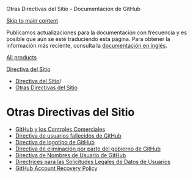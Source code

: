 Otras Directivas del Sitio - Documentación de GitHub

[Skip to main content](#main-content)

Publicamos actualizaciones para la documentación con frecuencia y es posible que aún se esté traduciendo esta página. Para obtener la información más reciente, consulta la [documentación en inglés](/en).

[All products](/es)

[Directiva del Sitio](/es/site-policy)

* [Directiva del Sitio](/es/site-policy)/
* [Otras Directivas del Sitio](/es/site-policy/other-site-policies)

Otras Directivas del Sitio
==========

* [GitHub y los Controles Comerciales](/es/site-policy/other-site-policies/github-and-trade-controls)
* [Directiva de usuarios fallecidos de GitHub](/es/site-policy/other-site-policies/github-deceased-user-policy)
* [Directiva de logotipo de GitHub](/es/site-policy/other-site-policies/github-logo-policy)
* [Directiva de eliminación por parte del gobierno de GitHub](/es/site-policy/other-site-policies/github-government-takedown-policy)
* [Directiva de Nombres de Usuario de GitHub](/es/site-policy/other-site-policies/github-username-policy)
* [Directrices para las Solicitudes Legales de Datos de Usuarios](/es/site-policy/other-site-policies/guidelines-for-legal-requests-of-user-data)
* [GitHub Account Recovery Policy](/es/site-policy/other-site-policies/github-account-recovery-policy)
